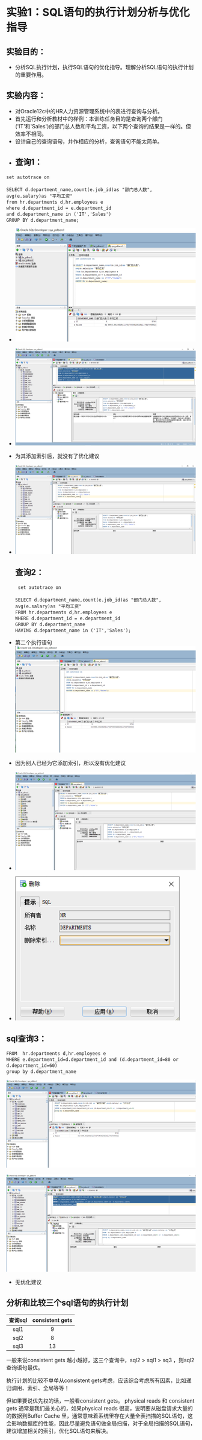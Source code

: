 # 实验1：SQL语句的执行计划分析与优化指导

## 实验目的：

+ 分析SQL执行计划，执行SQL语句的优化指导。理解分析SQL语句的执行计划的重要作用。

## 实验内容：

- 对Oracle12c中的HR人力资源管理系统中的表进行查询与分析。
- 首先运行和分析教材中的样例：本训练任务目的是查询两个部门('IT'和'Sales')的部门总人数和平均工资，以下两个查询的结果是一样的。但效率不相同。
- 设计自己的查询语句，并作相应的分析，查询语句不能太简单。




+ ## 查询1：

```
set autotrace on

SELECT d.department_name,count(e.job_id)as "部门总人数",
avg(e.salary)as "平均工资"
from hr.departments d,hr.employees e
where d.department_id = e.department_id
and d.department_name in ('IT','Sales')
GROUP BY d.department_name;

```

+ ![](test1-1.png)

+ ![](test1-3.png)

+ 为其添加索引后，就没有了优化建议

+ ![](test1-4.png)

  ## 查询2：

  ```
   set autotrace on
  
  SELECT d.department_name,count(e.job_id)as "部门总人数",
  avg(e.salary)as "平均工资"
  FROM hr.departments d,hr.employees e
  WHERE d.department_id = e.department_id
  GROUP BY d.department_name
  HAVING d.department_name in ('IT','Sales');
  
  ```

+ 第二个执行语句
![](test1-2.png)

+ 因为别人已经为它添加索引，所以没有优化建议

+ ![](test2-1.png)

+ ![](test2-2.png)

## sql查询3：

```SELECT d.department_name,count(e.job_id) as "部门总人数",avg(e.salary) as "平均工资"
FROM  hr.departments d,hr.employees e
WHERE e.department_id=d.department_id and (d.department_id=80 or  d.department_id=60) 
group by d.department_name
```



![](test3-1.png)

![](test3-2.png)

+ 无优化建议

  

## 分析和比较三个sql语句的执行计划



| 查询sql | consistent gets |
| :-----: | :-------------: |
|  sql1   |        9        |
|  sql2   |        8        |
|  sql3   |       13        |



一般来说consistent gets 越小越好，这三个查询中，sql2 > sql1 > sq3 ，则sql2查询语句最优。

执行计划的比较不单单从consistent gets考虑，应该综合考虑所有因素，比如递归调用、索引、全局等等！

但如果要说优先权的话，一般看consistent gets。
physical reads 和 consistent gets 通常是我们最关心的，如果physical reads 很高，说明要从磁盘请求大量的的数据到Buffer Cache 里，通常意味着系统里存在大量全表扫描的SQL语句，这会影响数据库的性能，因此尽量避免语句做全局扫描，对于全局扫描的SQL语句，建议增加相关的索引，优化SQL语句来解决。



